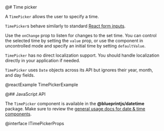 @# Time picker

A `TimePicker` allows the user to specify a time.

`TimePicker`s behave similarly to standard [React form inputs](https://facebook.github.io/react/docs/forms.html).

Use the `onChange` prop to listen for changes to the set time. You can control the selected time by
setting the `value` prop, or use the component in uncontrolled mode and specify an initial time by
setting `defaultValue`.

`TimePicker` has no direct localization support. You should handle localization directly in your
application if needed.

`TimePicker` uses `Date` objects across its API but ignores their year, month, and day fields.

@reactExample TimePickerExample

@## JavaScript API

The `TimePicker` component is available in the __@blueprintjs/datetime__ package.
Make sure to review the [general usage docs for date & time components](#components.datetime).

@interface ITimePickerProps
